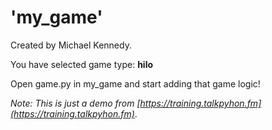 # 'my_game'
Created by Michael Kennedy.

You have selected game type: **hilo**

Open game.py in my_game and start adding that game logic!

_Note: This is just a demo from [https://training.talkpyhon.fm](https://training.talkpyhon.fm)_.
